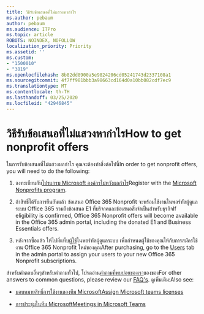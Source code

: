 ```yaml
---
title: วิธีรับข้อเสนอที่ไม่แสวงหากําไร
ms.author: pebaum
author: pebaum
ms.audience: ITPro
ms.topic: article
ROBOTS: NOINDEX, NOFOLLOW
localization_priority: Priority
ms.assetid: ''
ms.custom:
- "1500010"
- "3819"
ms.openlocfilehash: 8b82dd8900a5e9824206cd05241743d2337108a1
ms.sourcegitcommit: 4f7ff981bbb3a98663cd164d0a10bb082cdf7ec9
ms.translationtype: MT
ms.contentlocale: th-TH
ms.lasthandoff: 03/25/2020
ms.locfileid: "42946845"
---
```

# <a name="how-to-get-nonprofit-offers"></a><span data-ttu-id="5e3e9-102">วิธีรับข้อเสนอที่ไม่แสวงหากําไร</span><span class="sxs-lookup"><span data-stu-id="5e3e9-102">How to get nonprofit offers</span></span>

<span data-ttu-id="5e3e9-103">ในการรับข้อเสนอที่ไม่แสวงผลกําไร คุณจะต้องทําสิ่งต่อไปนี้</span><span class="sxs-lookup"><span data-stu-id="5e3e9-103">In order to get nonprofit offers, you will need to do the following:</span></span>

1. <span data-ttu-id="5e3e9-104">ลงทะเบียนกับ[โปรแกรม Microsoft องค์กรไม่หวังผลกําไร](https://go.microsoft.com/fwlink/p/?linkid=2008962)</span><span class="sxs-lookup"><span data-stu-id="5e3e9-104">Register with the [Microsoft Nonprofits program](https://go.microsoft.com/fwlink/p/?linkid=2008962).</span></span>

2. <span data-ttu-id="5e3e9-105">ถ้าสิทธิ์ได้รับการยืนยันแล้ว ข้อเสนอ Office 365 Nonprofit จะพร้อมใช้งานในพอร์ทัลผู้ดูแลระบบ Office 365 รวมถึงข้อเสนอ E1 ที่บริจาคและข้อเสนอสิ่งจําเป็นสําหรับธุรกิจ</span><span class="sxs-lookup"><span data-stu-id="5e3e9-105">If eligibility is confirmed, Office 365 Nonprofit offers will become available in the Office 365 admin portal, including the donated E1 and Business Essentials offers.</span></span>

3. <span data-ttu-id="5e3e9-106">หลังจากซื้อแล้ว ให้ไปที่แท็บ[ผู้ใช้](https://admin.microsoft.com/Adminportal/Home#/users)ในพอร์ทัลผู้ดูแลระบบ เพื่อกําหนดผู้ใช้ของคุณให้กับการสมัครใช้งาน Office 365 Nonprofit ใหม่ของคุณ</span><span class="sxs-lookup"><span data-stu-id="5e3e9-106">After purchasing, go to the [Users](https://admin.microsoft.com/Adminportal/Home#/users) tab in the admin portal to assign your users to your new Office 365 Nonprofit subscriptions.</span></span>

<span data-ttu-id="5e3e9-107">สําหรับคําตอบอื่นๆสําหรับคําถามทั่วไป, โปรดอ่าน[คําถามที่พบบ่อยของเรา](https://www.microsoft.com/microsoft-365/nonprofit/office-365-nonprofit#coreui-heading-67lnrlz)ของของ</span><span class="sxs-lookup"><span data-stu-id="5e3e9-107">For other answers to common questions, please review our [FAQ's](https://www.microsoft.com/microsoft-365/nonprofit/office-365-nonprofit#coreui-heading-67lnrlz).</span></span> <span data-ttu-id="5e3e9-108">ดูเพิ่มเติม:</span><span class="sxs-lookup"><span data-stu-id="5e3e9-108">Also see:</span></span>

- [<span data-ttu-id="5e3e9-109">มอบหมายสิทธิ์การใช้งานของทีม Microsoft</span><span class="sxs-lookup"><span data-stu-id="5e3e9-109">Assign Microsoft teams licenses</span></span>](https://docs.microsoft.com/MicrosoftTeams/assign-teams-licenses)

- [<span data-ttu-id="5e3e9-110">การประชุมในทีม Microsoft</span><span class="sxs-lookup"><span data-stu-id="5e3e9-110">Meetings in Microsoft Teams</span></span>](https://docs.microsoft.com/MicrosoftTeams/tutorial-meetings-in-teams)
